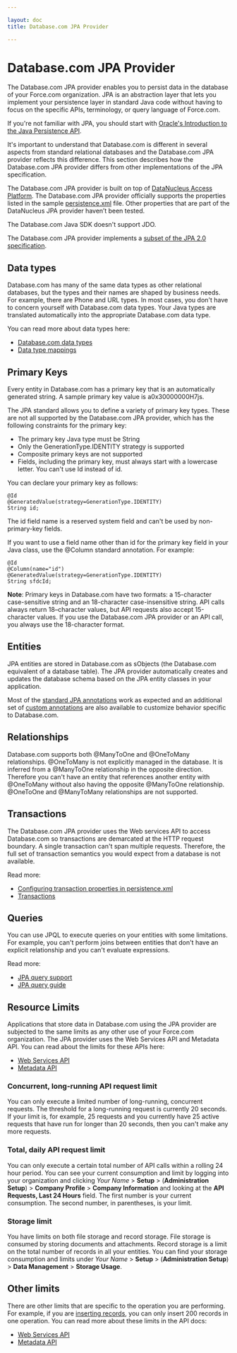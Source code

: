 ```yaml
---

layout: doc
title: Database.com JPA Provider

---
```

# Database.com JPA Provider

The Database.com JPA provider enables you to persist data in the database of your Force.com organization. JPA is an abstraction layer that lets you implement your persistence layer in standard Java code without having to focus on the specific APIs, terminology, or query language of Force.com.

If you're not familiar with JPA, you should start with [Oracle's Introduction to the Java Persistence API](http://download.oracle.com/javaee/6/tutorial/doc/bnbpz.html).

It's important to understand that Database.com is different in several aspects from standard
relational databases and the Database.com JPA provider reflects this difference. This section describes how the
Database.com JPA provider differs from other implementations of the JPA specification.

The Database.com JPA provider is built on top of [DataNucleus Access Platform](http://www.datanucleus.org/products/accessplatform/index.html). The Database.com JPA provider officially supports the properties listed in the sample [persistence.xml](jpa-config-persistence) file. Other properties that are part of the DataNucleus JPA provider haven’t been tested.

The Database.com Java SDK doesn't support JDO.

The Database.com JPA provider implements a [subset of the JPA 2.0 specification](jpa-spec-support).

## Data types

Database.com has many of the same data types as other relational databases, but the types and their
names are shaped by business needs. For example, there are Phone and URL types. In most cases, you don't have
to concern yourself with Database.com data types. Your Java types are translated automatically into the
appropriate Database.com data type.

You can read more about data types here:

* [Database.com data types](database-com-datatypes)
* [Data type mappings](java-db-com-datatypes-map)

<a name="primaryKeys"> </a>
## Primary Keys

Every entity in Database.com has a primary key that is an automatically generated string. A sample
primary key value is a0x30000000H7js.

The JPA standard allows you to define a variety of primary key types. These are not all supported by the
Database.com JPA provider, which has the following constraints for the primary key:

* The primary key Java type must be String
* Only the GenerationType.IDENTITY strategy is supported
* Composite primary keys are not supported
* Fields, including the primary key, must always start with a lowercase letter. You can't use Id instead of id.

You can declare your primary key as follows:

    @Id
    @GeneratedValue(strategy=GenerationType.IDENTITY)
    String id;

The id field name is a reserved system field and can't be used by non-primary-key fields.

If you want to use a field name other than id for the primary key field in your Java class, use the @Column
standard annotation. For example:

    @Id
    @Column(name="id")
    @GeneratedValue(strategy=GenerationType.IDENTITY)
    String sfdcId;

**Note**: Primary keys in Database.com have two formats: a 15-character case-sensitive string and an
18-character case-insensitive string. API calls always return 18–character values, but API requests also accept
15-character values. If you use the Database.com JPA provider or an API call, you always use the 18-character
format.

## Entities

JPA entities are stored in Database.com as sObjects (the Database.com equivalent of a database table). The JPA provider automatically creates and updates the database schema based on the JPA entity classes in your application.

Most of the [standard JPA annotations](jpa-annotations-standard) work as expected and an additional set of [custom annotations](jpa-annotations-custom) are also available to customize behavior specific to Database.com.

## Relationships

Database.com supports both @ManyToOne and @OneToMany relationships. @OneToMany is not explicitly managed in the database. It is inferred from a @ManyToOne relationship in the opposite direction. Therefore you can't have an entity that references another entity with @OneToMany without also having the opposite @ManyToOne relationship. @OneToOne and @ManyToMany relationships are not supported.

## Transactions

The Database.com JPA provider uses the Web services API to access Database.com so transactions are
demarcated at the HTTP request boundary. A single transaction can't span multiple requests. Therefore, the full set of transaction semantics you would expect from a database is not available.

Read more:

* [Configuring transaction properties in persistence.xml](jpa-config-persistence)
* [Transactions](jpa-transactions)

## Queries

You can use JPQL to execute queries on your entities with some limitations. For example, you can't perform joins between entities that don't have an explicit relationship and you can't evaluate expressions.

Read more:

* [JPA query support](jpa-spec-support#4-query-language)
* [JPA query guide](jpa-queries)

## Resource Limits

Applications that store data in Database.com using the JPA provider are subjected to the same limits as any other use of your Force.com organization. The JPA provider uses the Web Services API and Metadata API. You can read about the limits for these APIs here:

* [Web Services API][1]
* [Metadata API][2]

### Concurrent, long-running API request limit

You can only execute a limited number of long-running, concurrent requests. The threshold for a long-running request is currently 20 seconds. If your limit is, for example, 25 requests and you currently have 25 active requests that have run for longer than 20 seconds, then you can't make any more requests.

### Total, daily API request limit

You can only execute a certain total number of API calls within a rolling 24 hour period. You can see your current consumption and limit by logging into your organization and clicking *Your Name* > **Setup** > (**Administration Setup**) > **Company Profile** > **Company Information** and looking at the **API Requests, Last 24 Hours** field. The first number is your current consumption. The second number, in parentheses, is your limit.

### Storage limit

You have limits on both file storage and record storage. File storage is consumed by storing documents and attachments. Record storage is a limit on the total number of records in all your entities. You can find your storage consumption and limits under *Your Name* > **Setup** > (**Administration Setup**) > **Data Management** > **Storage Usage**.

## Other limits

There are other limits that are specific to the operation you are performing. For example, if you are [inserting records](http://www.salesforce.com/us/developer/docs/api/index_Left.htm#StartTopic=Content/sforce_api_calls_create.htm), you can only insert 200 records in one operation. You can read more about these limits in the API docs:

* [Web Services API][1]
* [Metadata API][2]

[1]: http://www.salesforce.com/us/developer/docs/api/index.htm
[2]: http://www.salesforce.com/us/developer/docs/api_meta/index.htm

